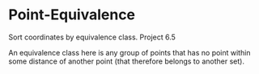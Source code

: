 # Point-Equivalence
Sort coordinates by equivalence class. Project 6.5

An equivalence class here is any group of points that has no point within some distance of another point (that therefore belongs to another set).
